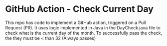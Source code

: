 # GitHub Action - Check Current Day

This repo has code to implement a GitHub action, triggered on a Pull Request (PR). It uses logic implemented in Java in the DayCheck.java file to check what is the current day of the month. To successfully pass the check, the they must be < than 32 (Always passes)